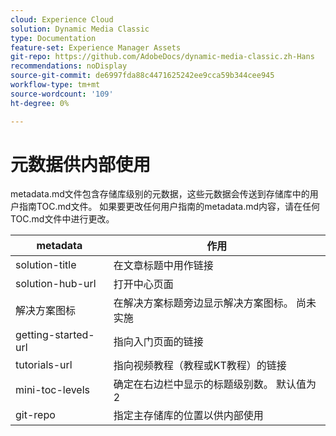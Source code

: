 ```yaml
---
cloud: Experience Cloud
solution: Dynamic Media Classic
type: Documentation
feature-set: Experience Manager Assets
git-repo: https://github.com/AdobeDocs/dynamic-media-classic.zh-Hans
recommendations: noDisplay
source-git-commit: de6997fda88c4471625242ee9cca59b344cee945
workflow-type: tm+mt
source-wordcount: '109'
ht-degree: 0%

---
```



# 元数据供内部使用

metadata.md文件包含存储库级别的元数据，这些元数据会传送到存储库中的用户指南TOC.md文件。 如果要更改任何用户指南的metadata.md内容，请在任何TOC.md文件中进行更改。

| metadata | 作用 |
|--- |--- |
| solution-title | 在文章标题中用作链接 |
| solution-hub-url | 打开中心页面 |
| 解决方案图标 | 在解决方案标题旁边显示解决方案图标。 尚未实施 |
| getting-started-url | 指向入门页面的链接 |
| tutorials-url | 指向视频教程（教程或KT教程）的链接 |
| mini-toc-levels | 确定在右边栏中显示的标题级别数。 默认值为2 |
| git-repo | 指定主存储库的位置以供内部使用 |
